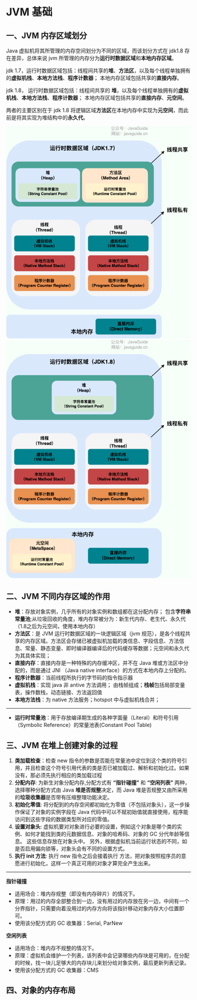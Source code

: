 # JVM 基础

## 一、JVM 内存区域划分

Java 虚拟机将其所管理的内存空间划分为不同的区域，而该划分方式在 jdk1.8 存在差异，总体来说 jvm 所管理的内存分为**运行时数据区域**和**本地内存区域**。<br>

jdk 1.7，运行时数据区域包括：线程间共享的**堆**、**方法区**，以及每个线程单独拥有的**虚拟机栈**、**本地方法栈**、**程序计数器**； 本地内存区域包括共享的**直接内存**。<br>

jdk 1.8， 运行时数据区域包括：线程间共享的 **堆**，以及每个线程单独拥有的**虚拟机栈**、**本地方法栈**、**程序计数器**； 本地内存区域包括共享的**直接内存**、**元空间**。<br>

两者的主要区别在于 jdk 1.8 将逻辑区域**方法区**在本地内存中实现为**元空间**，而此前是将其实现为堆结构中的**永久代**。<br>

![jdk 1.7](imges/java-runtime-data-areas-jdk1.7.png)
![jdk 1.8](imges/java-runtime-data-areas-jdk1.8.png)

## 二、JVM 不同内存区域的作用
- **堆**：存放对象实例，几乎所有的对象实例和数组都在这分配内存； 包含**字符串常量池**;从垃圾回收的角度，堆内存常被分为：新生代内存、老生代、永久代（1.8之后为元空间，使用本地内存）
- **方法区**：是 JVM 运行时数据区域的一块逻辑区域（jvm 规范），是各个线程共享的内存区域。方法区会存储已被虚拟机加载的类信息、字段信息、方法信息、常量、静态变量、即时编译器编译后的代码缓存等数据；元空间和永久代为其具体实现；
- **直接内存**：直接内存是一种特殊的内存缓冲区，并不在 Java 堆或方法区中分配的，而是通过 JNI （Java native interface）的方式在本地内存上分配的。
- **程序计数器**：当前线程所执行的字节码的指令指示器
- **虚拟机栈**：实现 java 非 antive 方法调用； 由栈帧组成；**栈帧**包括局部变量表，操作数栈，动态链接、方法返回值
- **本地方法栈**：为 native 方法服务；hotspot 中与虚拟机栈合并；

---
- **运行时常量池**：用于存放编译期生成的各种字面量（Literal）和符号引用（Symbolic Reference）的常量池表(Constant Pool Table)

## 三、JVM 在堆上创建对象的过程
 
1. **类加载检查**：检查 new 指令的参数是否能在常量池中定位到这个类的符号引用，并且检查这个符号引用代表的类是否已被加载过、解析和初始化过。如果没有，那必须先执行相应的类加载过程
2. **分配内存**: 为新生对象分配内存,分配方式有 **“指针碰撞”** 和 **“空闲列表”** 两种，选择哪种分配方式由 Java **堆是否规整**决定，而 Java 堆是否规整又由所采用的**垃圾收集器**是否带有压缩整理功能决定。
3. **初始化零值**: 将分配到的内存空间都初始化为零值（不包括对象头），这一步操作保证了对象的实例字段在 Java 代码中可以不赋初始值就直接使用，程序能访问到这些字段的数据类型所对应的零值。
4. **设置对象头**:  虚拟机要对对象进行必要的设置，例如这个对象是哪个类的实例、如何才能找到类的元数据信息、对象的哈希码、对象的 GC 分代年龄等信息。 这些信息存放在对象头中。 另外，根据虚拟机当前运行状态的不同，如是否启用偏向锁等，对象头会有不同的设置方式。
5. **执行 init 方法**: 执行 new 指令之后会接着执行 <init> 方法，把对象按照程序员的意愿进行初始化，这样一个真正可用的对象才算完全产生出来。

---
**指针碰撞**

* 适用场合：堆内存规整（即没有内存碎片）的情况下。
* 原理：用过的内存全部整合到一边，没有用过的内存放在另一边，中间有一个分界指针，只需要向着没用过的内存方向将该指针移动对象内存大小位置即可。
* 使用该分配方式的 GC 收集器：Serial, ParNew

**空闲列表**

- 适用场合：堆内存不规整的情况下。
- 原理：虚拟机会维护一个列表，该列表中会记录哪些内存块是可用的，在分配的时候，找一块儿足够大的内存块儿来划分给对象实例，最后更新列表记录。
- 使用该分配方式的 GC 收集器：CMS

## 四、对象的内存布局
